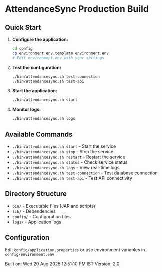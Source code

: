 # AttendanceSync Production Build

## Quick Start

1. **Configure the application:**
   ```bash
   cd config
   cp environment.env.template environment.env
   # Edit environment.env with your settings
   ```

2. **Test the configuration:**
   ```bash
   ./bin/attendancesync.sh test-connection
   ./bin/attendancesync.sh test-api
   ```

3. **Start the application:**
   ```bash
   ./bin/attendancesync.sh start
   ```

4. **Monitor logs:**
   ```bash
   ./bin/attendancesync.sh logs
   ```

## Available Commands

- `./bin/attendancesync.sh start` - Start the service
- `./bin/attendancesync.sh stop` - Stop the service
- `./bin/attendancesync.sh restart` - Restart the service
- `./bin/attendancesync.sh status` - Check service status
- `./bin/attendancesync.sh logs` - View real-time logs
- `./bin/attendancesync.sh test-connection` - Test database connection
- `./bin/attendancesync.sh test-api` - Test API connectivity

## Directory Structure

- `bin/` - Executable files (JAR and scripts)
- `lib/` - Dependencies
- `config/` - Configuration files
- `logs/` - Application logs

## Configuration

Edit `config/application.properties` or use environment variables in `config/environment.env`

Built on: Wed 20 Aug 2025 12:51:10 PM IST
Version: 2.0
